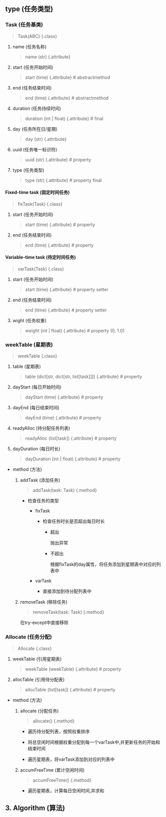 ## type (任务类型)

### Task (任务基类)
   > Task(ABC) {.class}

   1. name (任务名称)
       > name (str) {.attribute}

   2. start (任务开始时间)
       > start (time) {.attribute}  # abstractmethod

   3. end (任务结束时间)
       > end (time) {.attribute}  # abstractmethod

   4. duration (任务持续时间)
       > duration (int | float) {.attribute}  # final

   5. day (任务所在日/星期)
       > day (str) {.attribute}

   6. uuid (任务唯一标识符)
       > uuid (str) {.attribute}  # property

   7. type (任务类型)
       > type (str) {.attribute}  # property final
    
#### Fixed-time task (固定时间任务)
   > fixTask(Task) {.class}

   1. start (任务开始时间)
       > start (time) {.attribute}  # property
   
   2. end (任务结束时间)
       > end (time) {.attribute}  # property
   
#### Variable-time task (待定时间任务)
   > varTask(Task) {.class}

   1. start (任务开始时间)
       > start (time) {.attribute}  # property setter

   2. end (任务结束时间)
       > end (time) {.attribute}  # property setter

   3. wight (任务权重)
       > weight (int | float) {.attribute}  # property (0, 1.0)

### weekTable (星期表)
   > weekTable {.class}

   1. table (星期表)
       > table (dict[str, dict[str, list[task]]]) {.attribute}  # property

   2. dayStart (每日开始时间)
       > dayStart (time) {.attribute}  # property

   3. dayEnd (每日结束时间)
       > dayEnd (time) {.attribute}  # property

   4. readyAlloc (待分配任务列表)
       > readyAlloc (list[task]) {.attribute}  # property

   5. dayDuration (每日时长)
       > dayDuration (int | float) {.attribute}  # property

   * method (方法)

      1. addTask (添加任务)
         > addTask(task: Task) {.method}

         * 检查任务的类型
      
            * fixTask
            
               * 检查任务时长是否超出每日时长
                  
                  * 超出
                  
                     抛出异常
                 
                  * 不超出
                  
                     根据fixTask的day属性，将任务添加到星期表中对应的列表中
            
            * varTask
         
               * 直接添加到待分配列表中

      2. removeTask (移除任务)
         > removeTask(task: Task) {.method}

         在try-except中直接移除
     

### Allocate (任务分配)
   > Allocate {.class}

   1. weekTable (引用星期表)
       > weekTable (weekTable) {.attribute}  # property

   2. allocTable (引用待分配表)
       > allocTable (list[task]) {.attribute}  # property

   * method (方法)

      1. allocate (分配任务)
         > allocate() {.method}

         * 遍历待分配列表，按照权重排序
         
         * 将总空闲时间根据权重分配到每一个varTask中,并更新任务的开始和结束时间
         
         * 遍历星期表，将varTask添加到对应的列表中
         
      2. accumFreeTime (累计空闲时间)
         > accumFreeTime() {.method}
      
         * 遍历星期表，计算每日空闲时间,并求和
         

## 3. Algorithm (算法)